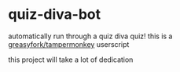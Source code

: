 # quiz-diva-bot
automatically run through a quiz diva quiz!
this is a [greasyfork/tampermonkey](https://greasyfork.org/en?quizdivabot="NOTUPLOADEDYET!") userscript

this project will take a lot of dedication
